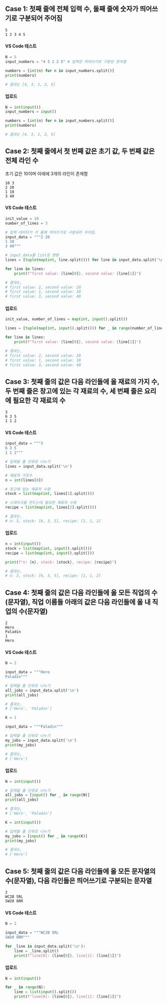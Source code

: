 ## Case 1: 첫째 줄에 전체 입력 수, 둘째 줄에 숫자가 띄어쓰기로 구분되어 주어짐

```
5
1 2 3 4 5
```

#### VS Code 테스트
```python
N = 5
input_numbers = "4 3 1 2 5" # 입력은 띄어쓰기로 구분된 문자열

numbers = [int(n) for n in input_numbers.split()]
print(numbers)

# 결과는 [4, 3, 1, 2, 5]
```

#### 업로드
```python
N = int(input())
input_numbers = input()

numbers = [int(n) for n in input_numbers.split()]
print(numbers)

# 결과는 [4, 3, 1, 2, 5]
```

## Case 2: 첫째 줄에서 첫 번째 값은 초기 값, 두 번째 값은 전체 라인 수

초기 값은 10이며 아래에 3개의 라인이 존재함
```
10 3
2 20
1 10
3 40
```

#### VS Code 테스트
```python
init_value = 10
number_of_lines = 3

# 입력 데이터가 각 줄에 띄어쓰기로 구분되어 주어짐.
input_data = """2 20
1 10
3 40"""

# input_data를 list로 변환
lines = [tuple(map(int, line.split())) for line in input_data.split('\n')]

for line in lines:
    print(f"first value: {line[0]}, second value: {line[1]}")

# 결과는,
# first value: 2, second value: 20
# first value: 1, second value: 10
# first value: 3, second value: 40
```


#### 업로드
```python
init_value, number_of_lines = map(int, input().split())

lines = [tuple(map(int, input().split())) for _ in range(number_of_lines)]

for line in lines:
    print(f"first value: {line[0]}, second value: {line[1]}")

# 결과는,
# first value: 2, second value: 20
# first value: 1, second value: 10
# first value: 3, second value: 40
```

## Case 3: 첫째 줄의 값은 다음 라인들에 올 재료의 가지 수, 두 번째 줄은 창고에 있는 각 재료의 수, 세 번째 줄은 요리에 필요한 각 재료의 수

```
3
6 3 5
1 1 2
```

#### VS Code 테스트

```python
input_data = """3
6 3 5
1 1 2"""

# 입력을 줄 단위로 나누기
lines = input_data.split('\n')

# 재료의 가짓수
n = int(lines[0])

# 창고에 있는 재료의 수량
stock = list(map(int, lines[1].split()))

# 스테이크를 만드는데 필요한 재료의 수량
recipe = list(map(int, lines[2].split()))

# 결과는,
# n: 3, stock: [6, 3, 5], recipe: [1, 1, 2]
```

#### 업로드
```python
n = int(input())
stock = list(map(int, input().split()))
recipe = list(map(int, input().split()))

print(f"n: {n}, stock: {stock}, recipe: {recipe}")

# 결과는,
# n: 3, stock: [6, 3, 5], recipe: [1, 1, 2]
```

## Case 4: 첫째 줄의 값은 다음 라인들에 올 모든 직업의 수(문자열), 직업 이름들 아래의 값은 다음 라인들에 올 내 직업의 수(문자열)
```
2
Hero
Paladin
1
Hero
```

#### VS Code 테스트

```python
N = 2

input_data = """Hero
Paladin"""

# 입력을 줄 단위로 나누기
all_jobs = input_data.split('\n')
print(all_jobs)

# 결과는,
# ['Hero', 'Paladin']

K = 1

input_data = """Paladin"""

# 입력을 줄 단위로 나누기
my_jobs = input_data.split('\n')
print(my_jobs)

# 결과는,
# ['Hero']
```

#### 업로드
```python
N = int(input())

# 입력을 줄 단위로 나누기
all_jobs = [input() for _ in range(N)]
print(all_jobs)

# 결과는,
# ['Hero', 'Paladin']

K = int(input())

# 입력을 줄 단위로 나누기
my_jobs = [input() for _ in range(K)]
print(my_jobs)

# 결과는,
# ['Hero']
```

## Case 5: 첫째 줄의 값은 다음 라인들에 올 모든 문자열의 수(문자열), 다음 라인들은 띄어쓰기로 구분되는 문자열

```
2
WC2B 5RL
SW20 8RR
```

#### VS Code 테스트

```python
N = 2

input_data = """WC2B 5RL
SW20 8RR"""

for _line in input_data.split('\n'):
    line = _line.split()
    print(f"line[0]: {line[0]}, line[1]: {line[1]}")
```

#### 업로드

```python
N = int(input())

for _ in range(N):
    line = list(input().split())
    print(f"line[0]: {line[0]}, line[1]: {line[1]}")
```
